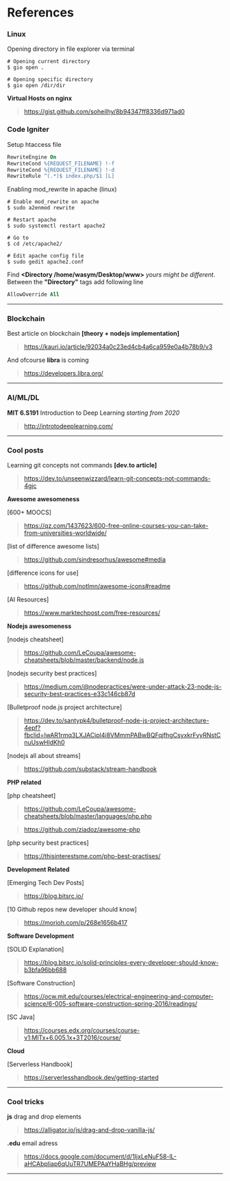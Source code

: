 # References

### Linux

Opening directory in file explorer via terminal

```Shell
# Opening current directory
$ gio open .
```

```Shell
# Opening specific directory
$ gio open /dir/dir
```
**Virtual Hosts on nginx**
> https://gist.github.com/soheilhy/8b94347ff8336d971ad0



### Code Igniter

Setup htaccess file

```apache
RewriteEngine On
RewriteCond %{REQUEST_FILENAME} !-f
RewriteCond %{REQUEST_FILENAME} !-d
RewriteRule ^(.*)$ index.php/$1 [L]
```

Enabling mod_rewrite in apache (linux)

```Shell
# Enable mod_rewrite on apache
$ sudo a2enmod rewrite

# Restart apache
$ sudo systemctl restart apache2

# Go to
$ cd /etc/apache2/

# Edit apache config file
$ sudo gedit apache2.conf
```

Find **<Directory /home/wasym/Desktop/www>** _yours might be different_. Between the **"Directory"** tags add following line

```apache
AllowOverride All
```

---

### Blockchain

Best article on blockchain **[theory + nodejs implementation]**

> https://kauri.io/article/92034a0c23ed4cb4a6ca959e0a4b78b9/v3

And ofcourse **libra** is coming

> https://developers.libra.org/

---

### AI/ML/DL

**MIT 6.S191** Introduction to Deep Learning _starting from 2020_

> http://introtodeeplearning.com/

---

### Cool posts

Learning git concepts not commands **[dev.to article]**

> https://dev.to/unseenwizzard/learn-git-concepts-not-commands-4gjc

**Awesome awesomeness**

[600+ MOOCS]

> https://qz.com/1437623/600-free-online-courses-you-can-take-from-universities-worldwide/

[list of difference awesome lists]

> https://github.com/sindresorhus/awesome#media

[difference icons for use]

> https://github.com/notlmn/awesome-icons#readme

[AI Resources]

> https://www.marktechpost.com/free-resources/

**Nodejs awesomeness**

[nodejs cheatsheet]

> https://github.com/LeCoupa/awesome-cheatsheets/blob/master/backend/node.js

[nodejs security best practices]

> https://medium.com/@nodepractices/were-under-attack-23-node-js-security-best-practices-e33c146cb87d

[Bulletproof node.js project architecture]

> https://dev.to/santypk4/bulletproof-node-js-project-architecture-4epf?fbclid=IwAR1rmq3LXJACjpl4i8VMmmPABwBQFqjfhgCsyxkrFvyRNstCnuUswHldKh0

[nodejs all about streams]

> https://github.com/substack/stream-handbook

**PHP related**

[php cheatsheet]

> https://github.com/LeCoupa/awesome-cheatsheets/blob/master/languages/php.php

> https://github.com/ziadoz/awesome-php

[php security best practices]

> https://thisinterestsme.com/php-best-practises/

**Development Related**

[Emerging Tech Dev Posts]

> https://blog.bitsrc.io/

[10 Github repos new developer should know]

> https://morioh.com/p/268e1656b417

**Software Development**

[SOLID Explanation]

> https://blog.bitsrc.io/solid-principles-every-developer-should-know-b3bfa96bb688

[Software Construction]

> https://ocw.mit.edu/courses/electrical-engineering-and-computer-science/6-005-software-construction-spring-2016/readings/

[SC Java]

> https://courses.edx.org/courses/course-v1:MITx+6.005.1x+3T2016/course/

**Cloud**

[Serverless Handbook]

> https://serverlesshandbook.dev/getting-started

---

### Cool tricks

**js** drag and drop elements

> https://alligator.io/js/drag-and-drop-vanilla-js/

**.edu** email adress

> https://docs.google.com/document/d/1IjxLeNuF58-lL-aHCAbpliap6qUuTR7UMEPAaYHaBHg/preview

---
